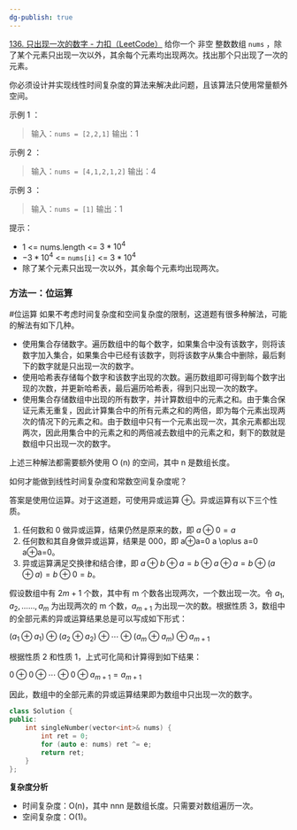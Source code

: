 ```yaml
---
dg-publish: true
---
```

[136. 只出现一次的数字 - 力扣（LeetCode）](https://leetcode.cn/problems/single-number/description/)
给你一个 非空 整数数组 `nums` ，除了某个元素只出现一次以外，其余每个元素均出现两次。找出那个只出现了一次的元素。

你必须设计并实现线性时间复杂度的算法来解决此问题，且该算法只使用常量额外空间。

示例 1 ：
> 输入：`nums = [2,2,1]`
> 输出：1

示例 2 ：
> 输入：`nums = [4,1,2,1,2]`
> 输出：4

示例 3 ：
> 输入：`nums = [1]`
> 输出：1

提示：
- 1 <= nums.length <= $3 * 10^4$
- $-3 * 10^4$ <= `nums[i]` <= $3 * 10^4$
- 除了某个元素只出现一次以外，其余每个元素均出现两次。

### 方法一：位运算
#位运算
如果不考虑时间复杂度和空间复杂度的限制，这道题有很多种解法，可能的解法有如下几种。

- 使用集合存储数字。遍历数组中的每个数字，如果集合中没有该数字，则将该数字加入集合，如果集合中已经有该数字，则将该数字从集合中删除，最后剩下的数字就是只出现一次的数字。
- 使用哈希表存储每个数字和该数字出现的次数。遍历数组即可得到每个数字出现的次数，并更新哈希表，最后遍历哈希表，得到只出现一次的数字。
- 使用集合存储数组中出现的所有数字，并计算数组中的元素之和。由于集合保证元素无重复，因此计算集合中的所有元素之和的两倍，即为每个元素出现两次的情况下的元素之和。由于数组中只有一个元素出现一次，其余元素都出现两次，因此用集合中的元素之和的两倍减去数组中的元素之和，剩下的数就是数组中只出现一次的数字。

上述三种解法都需要额外使用 O (n) 的空间，其中 n 是数组长度。

如何才能做到线性时间复杂度和常数空间复杂度呢？

答案是使用位运算。对于这道题，可使用异或运算 ⊕。异或运算有以下三个性质。

1. 任何数和 0 做异或运算，结果仍然是原来的数，即 $a \oplus 0=a$
2. 任何数和其自身做异或运算，结果是 000，即 a⊕a=0 a \oplus a=0 a⊕a=0。
3. 异或运算满足交换律和结合律，即 $a \oplus b \oplus a=b \oplus a \oplus a=b \oplus (a \oplus a)=b \oplus 0=b$。

假设数组中有 $2 m+1$ 个数，其中有 m 个数各出现两次，一个数出现一次。令 $a_1,a_2,……,a_m$ 为出现两次的 m 个数，$a_{m+1}$ 为出现一次的数。根据性质 3，数组中的全部元素的异或运算结果总是可以写成如下形式：

 $(a_{1} \oplus a_{1}) \oplus (a_{2} \oplus a_{2}) \oplus \cdots \oplus (a_{m} \oplus a_{m}) \oplus a_{m+1}$
 
 根据性质 2 和性质 1，上式可化简和计算得到如下结果：

$0 \oplus 0 \oplus \cdots \oplus 0 \oplus a_{m+1}=a_{m+1}$

因此，数组中的全部元素的异或运算结果即为数组中只出现一次的数字。
```cpp
class Solution {
public:
    int singleNumber(vector<int>& nums) {
        int ret = 0;
        for (auto e: nums) ret ^= e;
        return ret;
    }
};
```
**复杂度分析**
- 时间复杂度：O(n)，其中 nnn 是数组长度。只需要对数组遍历一次。
- 空间复杂度：O(1)。